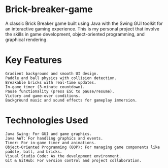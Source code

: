 # Brick-breaker-game
A classic Brick Breaker game built using Java with the Swing GUI toolkit for an interactive gaming experience. This is my personal project that involve the skills in game development, object-oriented programming, and graphical rendering.

# Key Features
    Gradient background and smooth UI design.
    Paddle and ball physics with collision detection.
    Breakable bricks with real-time updates.
    In-game timer (3-minute countdown).
    Pause functionality (press ESC to pause/resume).
    Victory and game-over conditions.
    Background music and sound effects for gameplay immersion.

# Technologies Used
    Java Swing: For GUI and game graphics.
    Java AWT: For handling graphics and events.
    Timer: For in-game timer and animations.
    Object-Oriented Programming (OOP): For managing game components like paddle, ball, and bricks.
    Visual Studio Code: As the development environment.
    Git & GitHub: For version control and project collaboration.

